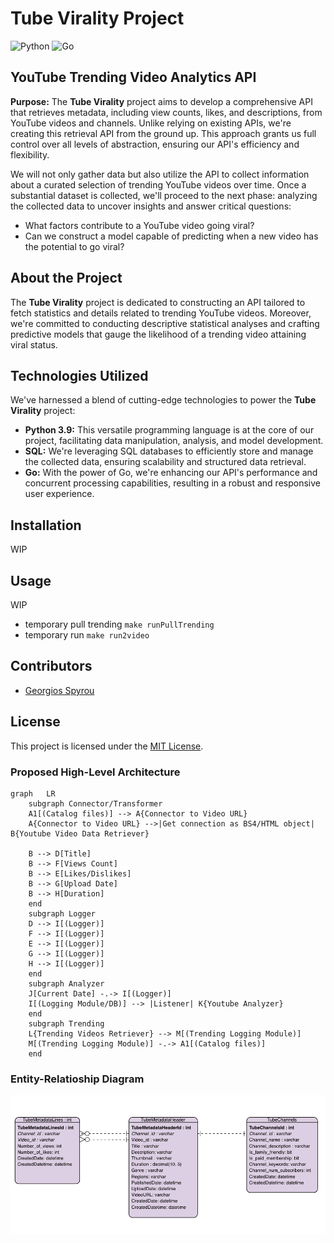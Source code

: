 # Tube Virality Project
![Python](https://img.shields.io/badge/-Python-3776AB?style=flat&logo=Python)
![Go](https://img.shields.io/badge/-Go-00ADD8?style=flat&logo=go)

## YouTube Trending Video Analytics API

**Purpose:** The **Tube Virality** project aims to develop a comprehensive API that retrieves metadata, including view counts, likes, and descriptions, from YouTube videos and channels. Unlike relying on existing APIs, we're creating this retrieval API from the ground up. This approach grants us full control over all levels of abstraction, ensuring our API's efficiency and flexibility.

We will not only gather data but also utilize the API to collect information about a curated selection of trending YouTube videos over time. Once a substantial dataset is collected, we'll proceed to the next phase: analyzing the collected data to uncover insights and answer critical questions:

- What factors contribute to a YouTube video going viral?
- Can we construct a model capable of predicting when a new video has the potential to go viral?

## About the Project

The **Tube Virality** project is dedicated to constructing an API tailored to fetch statistics and details related to trending YouTube videos. Moreover, we're committed to conducting descriptive statistical analyses and crafting predictive models that gauge the likelihood of a trending video attaining viral status.

## Technologies Utilized

We've harnessed a blend of cutting-edge technologies to power the **Tube Virality** project:

- **Python 3.9:** This versatile programming language is at the core of our project, facilitating data manipulation, analysis, and model development.
- **SQL:** We're leveraging SQL databases to efficiently store and manage the collected data, ensuring scalability and structured data retrieval.
- **Go:** With the power of Go, we're enhancing our API's performance and concurrent processing capabilities, resulting in a robust and responsive user experience.

## Installation

WIP

## Usage

WIP

* temporary pull trending `make runPullTrending`
* temporary run `make run2video`

## Contributors

- [Georgios Spyrou](https://github.com/gpsyrou)

## License

This project is licensed under the [MIT License](LICENSE).


### Proposed High-Level Architecture

```mermaid
graph   LR
    subgraph Connector/Transformer
    A1[(Catalog files)] --> A{Connector to Video URL}
    A{Connector to Video URL} -->|Get connection as BS4/HTML object| B{Youtube Video Data Retriever}
    
    B --> D[Title]
    B --> F[Views Count]
    B --> E[Likes/Dislikes]
    B --> G[Upload Date]
    B --> H[Duration]
    end
    subgraph Logger
    D --> I[(Logger)]
    F --> I[(Logger)]
    E --> I[(Logger)]
    G --> I[(Logger)]  
    H --> I[(Logger)]  
    end
    subgraph Analyzer
    J[Current Date] -.-> I[(Logger)]
    I[(Logging Module/DB)] --> |Listener| K{Youtube Analyzer}
    end
    subgraph Trending
    L{Trending Videos Retriever} --> M[(Trending Logging Module)]
    M[(Trending Logging Module)] -.-> A1[(Catalog files)] 
    end
```

### Entity-Relatioship Diagram

<p align="center">
  <img src="/assets/img/ERD_youtube.png" width="720" title="hover text">
</p>
